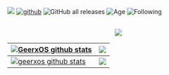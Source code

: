 ![](https://komarev.com/ghpvc/?username=GeerxOS)
  [![github](https://img.shields.io/github/followers/GeerxOS?label=follow&style=social)](https://github.com/GeerxOS) 
    ![GitHub all releases](https://img.shields.io/github/downloads/GeerxOS/msfshell-2/total)
      ![Age](https://shields.io/badge/Age-100-black)
        ![Following](https://shields.io/badge/Following-12-white)</br></br>
<p align="center">
  <samp>
    <img src="https://media.discordapp.net/attachments/1133432207369850981/1135642245945643018/pokemon_pixel.gif">
</samp><br>
</p>




| <a href="https://discord.c99.nl/widget/theme-1/615241717800501335.png"><img align="center" src="https://discord.c99.nl/widget/theme-1/875022358082113587.png" alt="GeerxOS github stats" /></a> | <a href="https://github-readme-stats.vercel.app/api/pin/?username=GeerxOS&theme=radical&repo=msfshell-2&show_owner=true"><img align="center" src="https://github-readme-stats.vercel.app/api/pin/?username=GeerxOS&theme=radical&repo=msfshell-2&show_owner=true" /></a> |
| ------------- | ------------- |
| <a href=""><img align="center" src="https://github-readme-stats.vercel.app/api?username=GeerxOS&theme=merko&show_icons=true&hide_border=true&count_private=true" alt="geerxos github stats" /></a> | <a href="https://github-readme-stats.vercel.app/api/top-langs/?username=GeerxOS&theme=merko&show_icons=true&hide_border=true&layout=compact"><img align="center" src="https://github-readme-stats.vercel.app/api/top-langs/?username=GeerxOS&theme=merko&show_icons=true&hide_border=true&layout=compact" /></a> |

